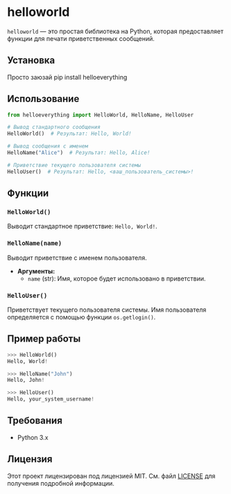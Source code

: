
# helloworld

`helloworld` — это простая библиотека на Python, которая предоставляет функции для печати приветственных сообщений. 

## Установка

Просто заюзай pip install helloeverything

## Использование

```python
from helloeverything import HelloWorld, HelloName, HelloUser

# Вывод стандартного сообщения
HelloWorld()  # Результат: Hello, World!

# Вывод сообщения с именем
HelloName("Alice")  # Результат: Hello, Alice!

# Приветствие текущего пользователя системы
HelloUser()  # Результат: Hello, <ваш_пользователь_системы>!
```

## Функции

### `HelloWorld()`
Выводит стандартное приветствие: `Hello, World!`.

### `HelloName(name)`
Выводит приветствие с именем пользователя.
- **Аргументы:**
  - `name` (str): Имя, которое будет использовано в приветствии.

### `HelloUser()`
Приветствует текущего пользователя системы. Имя пользователя определяется с помощью функции `os.getlogin()`.

## Пример работы
```python
>>> HelloWorld()
Hello, World!

>>> HelloName("John")
Hello, John!

>>> HelloUser()
Hello, your_system_username!
```

## Требования
- Python 3.x

## Лицензия
Этот проект лицензирован под лицензией MIT. См. файл [LICENSE](LICENSE) для получения подробной информации.
